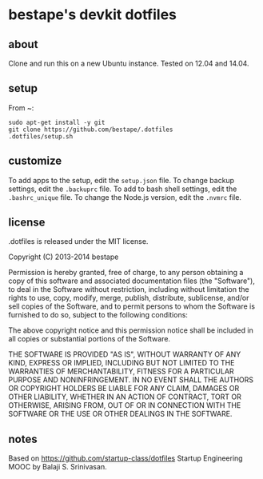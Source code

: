 # bestape's devkit dotfiles
## about
Clone and run this on a new Ubuntu instance.
Tested on 12.04 and 14.04.
## setup
From ~:
```
sudo apt-get install -y git
git clone https://github.com/bestape/.dotfiles
.dotfiles/setup.sh   
```
## customize
To add apps to the setup, edit the `setup.json` file. 
To change backup settings, edit the `.backuprc` file.
To add to bash shell settings, edit the `.bashrc_unique` file.
To change the Node.js version, edit the `.nvmrc` file.
## license
.dotfiles is released under the MIT license.

Copyright (C) 2013-2014 bestape

Permission is hereby granted, free of charge, to any person obtaining a copy of this software and associated documentation files (the "Software"), to deal in the Software without restriction, including without limitation the rights to use, copy, modify, merge, publish, distribute, sublicense, and/or sell copies of the Software, and to permit persons to whom the Software is furnished to do so, subject to the following conditions:

The above copyright notice and this permission notice shall be included in all copies or substantial portions of the Software.

THE SOFTWARE IS PROVIDED "AS IS", WITHOUT WARRANTY OF ANY KIND, EXPRESS OR IMPLIED, INCLUDING BUT NOT LIMITED TO THE WARRANTIES OF MERCHANTABILITY, FITNESS FOR A PARTICULAR PURPOSE AND NONINFRINGEMENT. IN NO EVENT SHALL THE AUTHORS OR COPYRIGHT HOLDERS BE LIABLE FOR ANY CLAIM, DAMAGES OR OTHER LIABILITY, WHETHER IN AN ACTION OF CONTRACT, TORT OR OTHERWISE, ARISING FROM, OUT OF OR IN CONNECTION WITH THE SOFTWARE OR THE USE OR OTHER DEALINGS IN THE SOFTWARE.
## notes
Based on https://github.com/startup-class/dotfiles Startup Engineering MOOC by Balaji S. Srinivasan.
